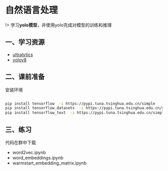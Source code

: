 # 自然语言处理

!> 学习**yolo模型**，并使用yolo完成对模型的训练和推理

## 一、学习资源

* [ultralytics](https://www.ultralytics.com/zh)
* [yolov8](https://docs.ultralytics.com/)

## 二、课前准备

安装环境

```sh

pip install tensorflow  -i https://pypi.tuna.tsinghua.edu.cn/simple
pip install tensorflow_datasets  -i https://pypi.tuna.tsinghua.edu.cn/simple
pip install tensorflow_text  -i https://pypi.tuna.tsinghua.edu.cn/simple

```

## 三、练习

代码在群中下载

* word2vec.ipynb
* word_embeddings.ipynb
* warmstart_embedding_matrix.ipynb
